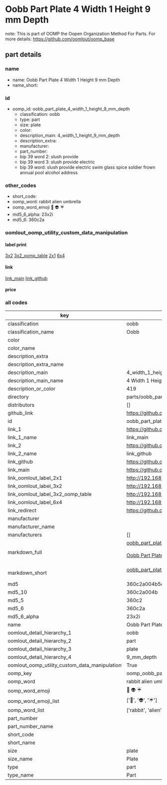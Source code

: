 # Oobb Part Plate 4 Width 1 Height 9 mm Depth  

note: This is part of OOMP the Oopen Organization Method For Parts. For more details: https://github.com/oomlout/oomp_base

##  part details
  







### name
* name: Oobb Part Plate 4 Width 1 Height 9 mm Depth
* name_short: 
### id
* oomp_id: oobb_part_plate_4_width_1_height_9_mm_depth
  * classification: oobb
  * type: part
  * size: plate
  * color: 
  * description_main: 4_width_1_height_9_mm_depth
  * description_extra: 
  * manufacturer: 
  * part_number: 
  * bip 39 word 2: slush provide
  * bip 39 word 3: slush provide electric
  * bip 39 word: slush provide electric swim glass spice soldier frown annual pool alcohol address

### other_codes
* short_code: 
* oomp_word: rabbit alien umbrella
* oomp_word_emoji :rabbit: :alien: :umbrella:
* md5_6_alpha: 23x2i
* md5_6: 360c2a






### oomlout_oomp_utility_custom_data_manipulation
#### label print
[3x2](http://192.168.1.245:1112/?label=oomp%2023x2i)
[3x2_oomp_table](http://192.168.1.108:1112/?label=oomp%2023x2i)
[2x1](http://192.168.1.242:1112/?label=oomp%2023x2i)
[6x4](http://192.168.1.55:1112/?label=oomp%2023x2i)    

#### link

[link_main](https://github.com/oomlout/oomlout_oomp_version_1_messy/tree/main/parts/oobb_part_plate_4_width_1_height_9_mm_depth) [link_github](https://github.com/oomlout/oomlout_oomp_version_1_messy/tree/main/parts/oobb_part_plate_4_width_1_height_9_mm_depth)                             

#### price







### all codes 
| key | value |  
| --- | --- |  
| classification | oobb |  
| classification_name | Oobb |  
| color |  |  
| color_name |  |  
| description_extra |  |  
| description_extra_name |  |  
| description_main | 4_width_1_height_9_mm_depth |  
| description_main_name | 4 Width 1 Height 9 mm Depth |  
| description_or_color | 419 |  
| directory | parts/oobb_part_plate_4_width_1_height_9_mm_depth |  
| distributors | [] |  
| github_link | https://github.com/oomlout/oomlout_oomp_part_src/tree/main/parts/oobb_part_plate_4_width_1_height_9_mm_depth |  
| id | oobb_part_plate_4_width_1_height_9_mm_depth |  
| link_1 | https://github.com/oomlout/oomlout_oomp_version_1_messy/tree/main/parts/oobb_part_plate_4_width_1_height_9_mm_depth |  
| link_1_name | link_main |  
| link_2 | https://github.com/oomlout/oomlout_oomp_version_1_messy/tree/main/parts/oobb_part_plate_4_width_1_height_9_mm_depth |  
| link_2_name | link_github |  
| link_github | https://github.com/oomlout/oomlout_oomp_version_1_messy/tree/main/parts/oobb_part_plate_4_width_1_height_9_mm_depth |  
| link_main | https://github.com/oomlout/oomlout_oomp_version_1_messy/tree/main/parts/oobb_part_plate_4_width_1_height_9_mm_depth |  
| link_oomlout_label_2x1 | http://192.168.1.242:1112/?label=oomp%2023x2i |  
| link_oomlout_label_3x2 | http://192.168.1.245:1112/?label=oomp%2023x2i |  
| link_oomlout_label_3x2_oomp_table | http://192.168.1.108:1112/?label=oomp%2023x2i |  
| link_oomlout_label_6x4 | http://192.168.1.55:1112/?label=oomp%2023x2i |  
| link_redirect | https://github.com/oomlout/oomlout_oomp_version_1_messy/tree/main/parts/oobb_part_plate_4_width_1_height_9_mm_depth |  
| manufacturer |  |  
| manufacturer_name |  |  
| manufacturers | [] |  
| markdown_full | [oobb_part_plate_4_width_1_height_9_mm_depth](none)<br>[](none)<br>[Oobb Part Plate 4 Width 1 Height 9 Mm Depth](none)<br><br> |  
| markdown_short | [oobb_part_plate_4_width_1_height_9_mm_depth](none)<br><br> |  
| md5 | 360c2a004b5d99d346317dbe8eeb3e62 |  
| md5_10 | 360c2a004b |  
| md5_5 | 360c2 |  
| md5_6 | 360c2a |  
| md5_6_alpha | 23x2i |  
| name | Oobb Part Plate 4 Width 1 Height 9 mm Depth |  
| oomlout_detail_hierarchy_1 | oobb |  
| oomlout_detail_hierarchy_2 | part |  
| oomlout_detail_hierarchy_3 | plate |  
| oomlout_detail_hierarchy_4 | 9_mm_depth |  
| oomlout_oomp_utility_custom_data_manipulation | True |  
| oomp_key | oomp_oobb_part_plate_4_width_1_height_9_mm_depth |  
| oomp_word | rabbit alien umbrella |  
| oomp_word_emoji | :rabbit: :alien: :umbrella: |  
| oomp_word_emoji_list | [':rabbit:', ':alien:', ':umbrella:'] |  
| oomp_word_list | ['rabbit', 'alien', 'umbrella'] |  
| part_number |  |  
| part_number_name |  |  
| short_code |  |  
| short_name |  |  
| size | plate |  
| size_name | Plate |  
| type | part |  
| type_name | Part |  
